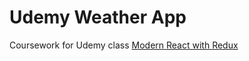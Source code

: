 # Udemy Weather App

Coursework for Udemy class [Modern React with Redux](https://www.udemy.com/react-redux/)

